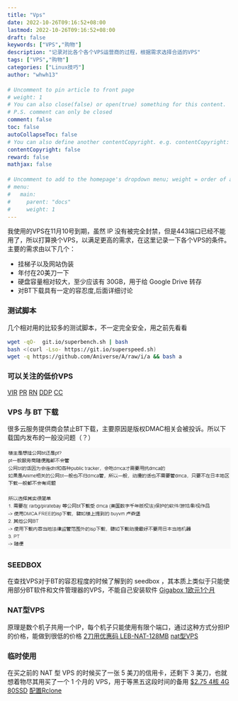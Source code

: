```yaml
---
title: "Vps"
date: 2022-10-26T09:16:52+08:00
lastmod: 2022-10-26T09:16:52+08:00
draft: false
keywords: ["VPS","购物"]
description: "记录对比各个各个VPS运营商的过程，根据需求选择合适的VPS"
tags: ["VPS","购物"]
categories: ["Linux技巧"]
author: "whwh13"

# Uncomment to pin article to front page
# weight: 1
# You can also close(false) or open(true) something for this content.
# P.S. comment can only be closed
comment: false
toc: false
autoCollapseToc: false
# You can also define another contentCopyright. e.g. contentCopyright: "This is another copyright."
contentCopyright: false
reward: false
mathjax: false

# Uncomment to add to the homepage's dropdown menu; weight = order of article
# menu:
#   main:
#     parent: "docs"
#     weight: 1
---
```

我使用的VPS在11月10号到期，虽然 IP 没有被完全封禁，但是443端口已经不能用了，所以打算换个VPS，以满足更高的需求，在这里记录一下各个VPS的条件。主要的需求由以下几个：

* 挂梯子以及网站伪装
* 年付在20美刀一下
* 硬盘容量相对较大，至少应该有 30GB，用于给 Google Drive 转存
* 对BT下载具有一定的容忍度,后面详细讨论
<!--more-->
### 测试脚本

几个相对用的比较多的测试脚本，不一定完全安全，用之前先看看

```sh
wget -qO-  git.io/superbench.sh | bash
bash <(curl -Lso- https://git.io/superspeed.sh)
wget -q https://github.com/Aniverse/A/raw/i/a && bash a
```

### 可以关注的低价VPS

[VIR](https://virmach.com/)
[PR](https://pacificrack.com/)
[RN](https://www.racknerd.com/)
[DDP](https://dedipath.com/)
[CC](https://cloudcone.com/)

### VPS 与 BT 下载

很多云服务提供商会禁止BT下载，主要原因是版权DMAC相关会被投诉。所以下载国内发布的一般没问题（？）

![一些人的经验之谈？](https://raw.githubusercontent.com/whwh13/picgo/master/2022/10/26/20221026200148.jpg)

### SEEDBOX

在查找VPS对于BT的容忍程度的时候了解到的 seedbox ，其本质上类似于只能使用部分BT软件和文件管理器的VPS，不能自己安装软件
[Gigabox 1欧元1个月](https://giga-rapid.com/products/seedboxes)

### NAT型VPS

原理是数个机子共用一个IP，每个机子只能使用有限个端口，通过这种方式分担IP的价格，能做到很低的价格
[2刀用优惠码 LEB-NAT-128MB](https://hosting.gullo.me/order/config/index/nat-ipv4-vps-de/?group_id=5&pricing_id=55#)
[nat型VPS](https://blog.whwh13.tk/post/new_vps_nat/)

### 临时使用

在买之前的 NAT 型 VPS 的时候买了一张 5 美刀的信用卡，还剩下 3 美刀，也就想着物尽其用买了一个 1 个月的 VPS，用于等黑五这段时间的备用
[$2.75 4核 4G 80SSD](https://lowendtalk.com/discussion/181836/flash-sale-50-off-for-2-months-directadmin-softaculous-kvm-virtualizor-nvme-storage)
[配置Rclone](https://blog.whwh13.tk/post/rclone_vps/)
